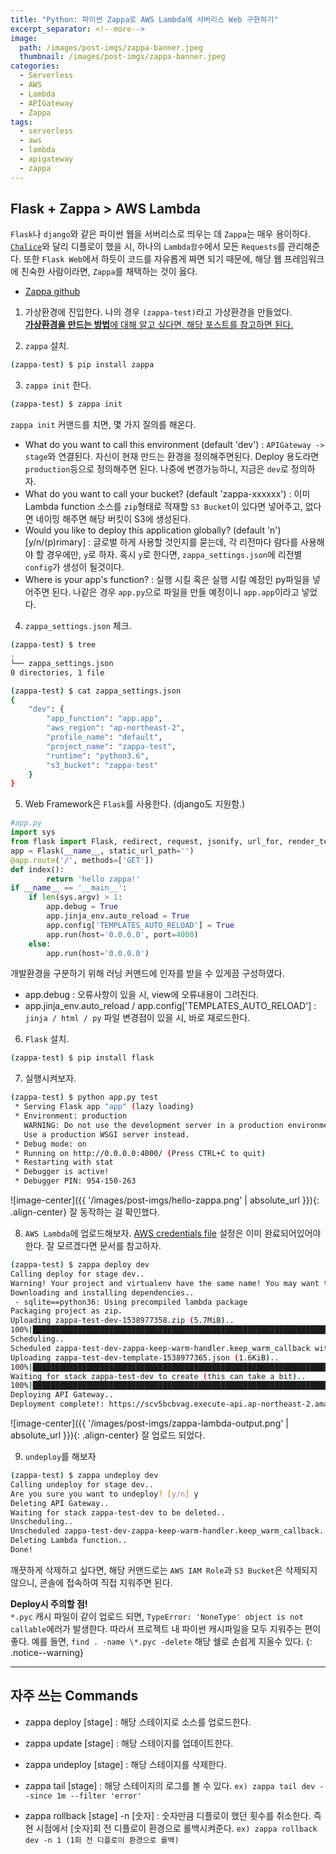 ```yaml
---
title: "Python: 파이썬 Zappa로 AWS Lambda에 서버리스 Web 구현하기"
excerpt_separator: <!--more-->
image:
  path: /images/post-imgs/zappa-banner.jpeg
  thumbnail: /images/post-imgs/zappa-banner.jpeg
categories:
  - Serverless
  - AWS
  - Lambda
  - APIGateway
  - Zappa
tags: 
  - serverless
  - aws
  - lambda
  - apigateway
  - zappa
---
```


## Flask + Zappa > AWS Lambda
`Flask`나 `django`와 같은 파이썬 웹을 서버리스로 띄우는 데 `Zappa`는 매우 용이하다. [`Chalice`](https://hidekuma.github.io/python/chalice/serverless/python-chalice/)와 달리 디플로이 했을 시, 하나의 `Lambda함수`에서 모든 `Requests`를 관리해준다. 또한 `Flask Web`에서 하듯이 코드를 자유롭게 짜면 되기 때문에, 해당 웹 프레임워크에 친숙한 사람이라면, `Zappa`를 채택하는 것이 옳다.
* [Zappa github](https://github.com/Miserlou/Zappa)

1. 가상환경에 진입한다. 나의 경우 `(zappa-test)`라고 가상환경을 만들었다. <br>[**가상환경을 만드는 방법**에 대해 알고 싶다면, 해당 포스트를 참고하면 된다.](https://hidekuma.github.io/python/virtualenv/virtualenvwrapper/python-virtualenv-wrapper/)

<!--more-->
2. `zappa` 설치.
```bash
(zappa-test) $ pip install zappa
```

3. `zappa init` 한다.
```bash
(zappa-test) $ zappa init
```
`zappa init` 커맨드를 치면, 몇 가지 질의를 해온다. 
- What do you want to call this environment (default 'dev')
	: `APIGateway -> stage`와 연결된다. 자신이 현재 만드는 환경을 정의해주면된다. Deploy 용도라면 `production`등으로 정의해주면 된다. 나중에 변경가능하니, 지금은 `dev`로 정의하자. 
- What do you want to call your bucket? (default 'zappa-xxxxxx')
	: 이미 Lambda function 소스를 `zip`형태로 적재할 `S3 Bucket`이 있다면 넣어주고, 없다면 네이밍 해주면 해당 버킷이 S3에 생성된다.
- Would you like to deploy this application globally? (default 'n') [y/n/(p)rimary]
	: 글로벌 하게 사용할 것인지를 묻는데, 각 리전마다 람다를 사용해야 할 경우에만, `y`로 하자. 혹시 `y`로 한다면, `zappa_settings.json`에 리전별 `config`가 생성이 될것이다.
- Where is your app's function?
	: 실행 시킬 혹은 실행 시킬 예정인 py파일을 넣어주면 된다. 나같은 경우 `app.py`으로 파일을 만들 예정이니 `app.app`이라고 넣었다.
4. `zappa_settings.json` 체크.
```bash
(zappa-test) $ tree
.
└── zappa_settings.json
0 directories, 1 file
```
```bash
(zappa-test) $ cat zappa_settings.json
{
    "dev": {
        "app_function": "app.app",
        "aws_region": "ap-northeast-2",
        "profile_name": "default",
        "project_name": "zappa-test",
        "runtime": "python3.6",
        "s3_bucket": "zappa-test"
    }
}
```

5. Web Framework은 `Flask`를 사용한다. (django도 지원함.)
```python
#app.py
import sys
from flask import Flask, redirect, request, jsonify, url_for, render_template
app = Flask(__name__, static_url_path='')
@app.route('/', methods=['GET'])
def index():
		return 'hello zappa!'
if __name__ == '__main__':
    if len(sys.argv) > 1:
        app.debug = True
        app.jinja_env.auto_reload = True
        app.config['TEMPLATES_AUTO_RELOAD'] = True
        app.run(host='0.0.0.0', port=4000)
    else:
        app.run(host='0.0.0.0')
```
개발환경을 구분하기 위해 러닝 커맨드에 인자를 받을 수 있게끔 구성하였다. 
- app.debug
	: 오류사항이 있을 시, view에 오류내용이 그려진다.
- app.jinja_env.auto_reload / app.config['TEMPLATES_AUTO_RELOAD'] 
	: `jinja / html / py` 파일 변경점이 있을 시, 바로 재로드한다.

6. `Flask` 설치.
```bash
(zappa-test) $ pip install flask
```

7. 실행시켜보자.
```bash
(zappa-test) $ python app.py test
 * Serving Flask app "app" (lazy loading)
 * Environment: production
   WARNING: Do not use the development server in a production environment.
   Use a production WSGI server instead.
 * Debug mode: on
 * Running on http://0.0.0.0:4000/ (Press CTRL+C to quit)
 * Restarting with stat
 * Debugger is active!
 * Debugger PIN: 954-150-263
```
![image-center]({{ '/images/post-imgs/hello-zappa.png' | absolute_url }}){: .align-center}
잘 동작하는 걸 확인했다.

8. `AWS Lambda`에 업로드해보자.
[AWS credentials file](https://aws.amazon.com/ko/blogs/security/a-new-and-standardized-way-to-manage-credentials-in-the-aws-sdks/) 설정은 이미 완료되어있어야한다. 잘 모르겠다면 문서를 참고하자. 
```bash
(zappa-test) $ zappa deploy dev
Calling deploy for stage dev..
Warning! Your project and virtualenv have the same name! You may want to re-create your venv with a new name, or explicitly define a 'project_name', as this may cause errors.
Downloading and installing dependencies..
 - sqlite==python36: Using precompiled lambda package
Packaging project as zip.
Uploading zappa-test-dev-1538977358.zip (5.7MiB)..
100%|██████████████████████████████████████████████████████████████████████████████████████████████████████████████| 5.95M/5.95M [00:00<00:00, 8.63MB/s]
Scheduling..
Scheduled zappa-test-dev-zappa-keep-warm-handler.keep_warm_callback with expression rate(4 minutes)!
Uploading zappa-test-dev-template-1538977365.json (1.6KiB)..
100%|██████████████████████████████████████████████████████████████████████████████████████████████████████████████| 1.64K/1.64K [00:00<00:00, 47.1KB/s]
Waiting for stack zappa-test-dev to create (this can take a bit)..
100%|████████████████████████████████████████████████████████████████████████████████████████████████████████████████████| 4/4 [00:09<00:00,  2.66s/res]
Deploying API Gateway..
Deployment complete!: https://scv5bcbvag.execute-api.ap-northeast-2.amazonaws.com/dev
```
![image-center]({{ '/images/post-imgs/zappa-lambda-output.png' | absolute_url }}){: .align-center}
잘 업로드 되었다.

9. `undeploy`를 해보자
```bash
(zappa-test) $ zappa undeploy dev
Calling undeploy for stage dev..
Are you sure you want to undeploy? [y/n] y
Deleting API Gateway..
Waiting for stack zappa-test-dev to be deleted..
Unscheduling..
Unscheduled zappa-test-dev-zappa-keep-warm-handler.keep_warm_callback.
Deleting Lambda function..
Done!
```
깨끗하게 삭제하고 싶다면, 해당 커맨드로는 `AWS IAM Role`과 `S3 Bucket`은 삭제되지 않으니, 콘솔에 접속하여 직접 지워주면 된다.

**Deploy시 주의할 점!** <br> `*.pyc` 캐시 파일이 같이 업로드 되면, `TypeError: 'NoneType' object is not callable`에러가 발생한다. 따라서 프로젝트 내 파이썬 캐시파일을 모두 지워주는 편이 좋다. 예를 들면, `find . -name \*.pyc -delete` 해당 쉘로 손쉽게 지울수 있다.
{: .notice--warning}


---
## 자주 쓰는 Commands
- zappa deploy [stage]
: 해당 스테이지로 소스를 업로드한다.

- zappa update [stage]
: 해당 스테이지를 업데이트한다.

- zappa undeploy [stage]
: 해당 스테이지를 삭제한다.

- zappa tail [stage]
: 해당 스테이지의 로그를 볼 수 있다. `ex) zappa tail dev --since 1m --filter 'error'`

- zappa rollback [stage] -n [숫자]
: 숫자만큼 디플로이 했던 횟수를 취소한다. 즉 현 시점에서 [숫자]회 전 디플로이 환경으로 롤백시켜준다. `ex) zappa rollback dev -n 1 (1회 전 디플로이 환경으로 롤백)`

